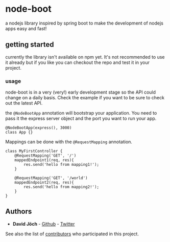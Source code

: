 # node-boot

a nodejs library inspired by spring boot to make the development of nodejs apps easy and fast!

## getting started

currently the library isn't available on npm yet. It's not recommended to use it already but if you
like you can checkout the repo and test it in your project.

### usage

node-boot is in a very (very!) early development stage so the API could change on a daily basis. Check the
example if you want to be sure to check out the latest API.

the ``@NodeBootApp`` annotation will bootstrap your application. You need to pass it the express server object 
and the port you want to run your app.

```
@NodeBootApp(express(), 3000)
class App {}
```

Mappings can be done with the ``@RequestMapping`` annotation. 

```
class MyFirstController {
    @RequestMapping('GET', '/')
    mappedEndpoint1(req, res){
        res.send('hello from mapping1!');
    }

    @RequestMapping('GET', '/world')
    mappedEndpoint2(req, res){
        res.send('hello from mapping2!');
    }
}
```

## Authors

* **David Jöch** - [Github](https://github.com/zwenza) - [Twitter](https://twitter.com/Zwenza)

See also the list of [contributors](https://github.com/zwenza/project/contributors) who participated in this project.
